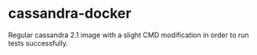 # cassandra-docker
Regular cassandra 2.1 image with a slight CMD modification in order to run tests successfully.
